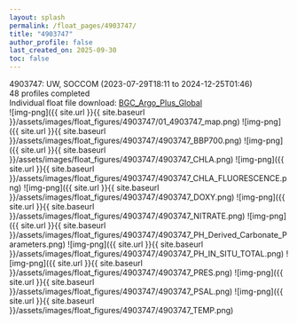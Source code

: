 ```yaml
---
layout: splash
permalink: /float_pages/4903747/
title: "4903747"
author_profile: false
last_created_on: 2025-09-30
toc: false
---
```

 
4903747: UW, SOCCOM (2023-07-29T18:11 to 2024-12-25T01:46)\
48 profiles completed\
Individual float file download: [BGC_Argo_Plus_Global](https://ftp.soest.hawaii.edu/bgc_argo_plus/Individual_Floats/outliers_removed/4903747_Sprof_processed.nc)\
![img-png]({{ site.url }}{{ site.baseurl }}/assets/images/float_figures/4903747/01_4903747_map.png)
![img-png]({{ site.url }}{{ site.baseurl }}/assets/images/float_figures/4903747/4903747_BBP700.png)
![img-png]({{ site.url }}{{ site.baseurl }}/assets/images/float_figures/4903747/4903747_CHLA.png)
![img-png]({{ site.url }}{{ site.baseurl }}/assets/images/float_figures/4903747/4903747_CHLA_FLUORESCENCE.png)
![img-png]({{ site.url }}{{ site.baseurl }}/assets/images/float_figures/4903747/4903747_DOXY.png)
![img-png]({{ site.url }}{{ site.baseurl }}/assets/images/float_figures/4903747/4903747_NITRATE.png)
![img-png]({{ site.url }}{{ site.baseurl }}/assets/images/float_figures/4903747/4903747_PH_Derived_Carbonate_Parameters.png)
![img-png]({{ site.url }}{{ site.baseurl }}/assets/images/float_figures/4903747/4903747_PH_IN_SITU_TOTAL.png)
![img-png]({{ site.url }}{{ site.baseurl }}/assets/images/float_figures/4903747/4903747_PRES.png)
![img-png]({{ site.url }}{{ site.baseurl }}/assets/images/float_figures/4903747/4903747_PSAL.png)
![img-png]({{ site.url }}{{ site.baseurl }}/assets/images/float_figures/4903747/4903747_TEMP.png)
